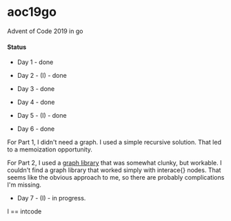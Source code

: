 # aoc19go
Advent of Code 2019 in go

#### Status

* Day 1 - done

* Day 2 - (I) - done

* Day 3 - done

* Day 4 - done

* Day 5 - (I) - done

* Day 6 - done

For Part 1, I didn't need a graph. I used a simple recursive solution. That led to a memoization opportunity.

For Part 2, I used a [graph library](https://github.com/yourbasic/graph) that was somewhat clunky, but workable. I couldn't find a graph library that worked simply with interace{} nodes. That seems like the obvious approach to me, so there are probably complications I'm missing.

* Day 7 - (I) - in progress.

I == intcode
